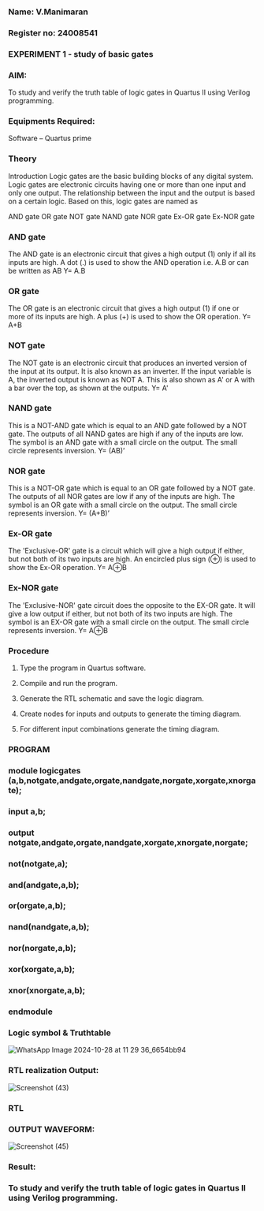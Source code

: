 ### Name: V.Manimaran
### Register no: 24008541
### EXPERIMENT 1 - study of basic gates
### AIM: 

To study and verify the truth table of logic gates in Quartus II using Verilog programming.

### Equipments Required:

Software – Quartus prime 

### Theory

Introduction Logic gates are the basic building blocks of any digital system. Logic gates are electronic circuits having one or more than one input and only one output. The relationship between the input and the output is based on a certain logic. Based on this, logic gates are named as

AND gate OR gate NOT gate NAND gate NOR gate Ex-OR gate Ex-NOR gate

### AND gate

The AND gate is an electronic circuit that gives a high output (1) only if all its inputs are high. A dot (.) is used to show the AND operation i.e. A.B or can be written as AB
Y= A.B

### OR gate

The OR gate is an electronic circuit that gives a high output (1) if one or more of its inputs are high. A plus (+) is used to show the OR operation.
Y= A+B

### NOT gate

The NOT gate is an electronic circuit that produces an inverted version of the input at its output. It is also known as an inverter. If the input variable is A, the inverted output is known as NOT A. This is also shown as A' or A with a bar over the top, as shown at the outputs.
Y= A'

### NAND gate

This is a NOT-AND gate which is equal to an AND gate followed by a NOT gate. The outputs of all NAND gates are high if any of the inputs are low. The symbol is an AND gate with a small circle on the output. The small circle represents inversion.
Y= (AB)’

### NOR gate

This is a NOT-OR gate which is equal to an OR gate followed by a NOT gate. The outputs of all NOR gates are low if any of the inputs are high. The symbol is an OR gate with a small circle on the output. The small circle represents inversion.
Y= (A+B)’

### Ex-OR gate

The 'Exclusive-OR' gate is a circuit which will give a high output if either, but not both of its two inputs are high. An encircled plus sign (⊕) is used to show the Ex-OR operation.
Y= A⊕B

### Ex-NOR gate

The 'Exclusive-NOR' gate circuit does the opposite to the EX-OR gate. It will give a low output if either, but not both of its two inputs are high. The symbol is an EX-OR gate with a small circle on the output. The small circle represents inversion.
Y= A⊕B

### Procedure

1.	Type the program in Quartus software.

2.	Compile and run the program.

3.	Generate the RTL schematic and save the logic diagram.

4.	Create nodes for inputs and outputs to generate the timing diagram.

5.	For different input combinations generate the timing diagram.


### PROGRAM
### module logicgates (a,b,notgate,andgate,orgate,nandgate,norgate,xorgate,xnorgate);
### input a,b;
### output notgate,andgate,orgate,nandgate,xorgate,xnorgate,norgate;
### not(notgate,a);
### and(andgate,a,b);
### or(orgate,a,b);
### nand(nandgate,a,b);
### nor(norgate,a,b);
### xor(xorgate,a,b);
### xnor(xnorgate,a,b);
### endmodule

 
### Logic symbol & Truthtable

![WhatsApp Image 2024-10-28 at 11 29 36_6654bb94](https://github.com/user-attachments/assets/2c199484-bf67-44ad-9c81-16084ae39039)

### RTL realization Output:

![Screenshot (43)](https://github.com/user-attachments/assets/28533bbb-bd6d-456a-8cb0-eb07be53c14f)

### RTL
### OUTPUT WAVEFORM:

![Screenshot (45)](https://github.com/user-attachments/assets/3a00ba93-1ada-439c-a868-2eb6fbbf6242)

### Result:

### To study and verify the truth table of logic gates in Quartus II using Verilog programming.

